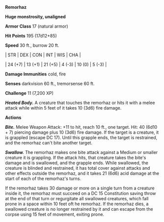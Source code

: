 **Remorhaz**

**Huge monstrosity, unaligned**

**Armor Class** 17 (natural armor)

**Hit Points** 195 (17d12+85)

**Speed** 30 ft., burrow 20 ft.

|   STR   |   DEX   |   CON   |   INT   |   WIS   |   CHA   |
  
| 24 (+7) | 13 (+1) | 21 (+5) | 4 (-3) | 10 (0) | 5 (-3) |

**Damage Immunities** cold, fire

**Senses** darkvision 60 ft., tremorsense 60 ft.

**Challenge** 11 (7,200 XP)

***Heated Body.*** A creature that touches the remorhaz or hits it with a melee attack while within 5 feet of it takes 10 (3d6) fire damage.

**Actions**

***Bite.*** Melee Weapon Attack: +11 to hit, reach 10 ft., one target. Hit: 40 (6d10 + 7) piercing damage plus 10 (3d6) fire damage. If the target is a creature, it is grappled (escape DC 17). Until this grapple ends, the target is restrained, and the remorhaz can't bite another target.

***Swallow.*** The remorhaz makes one bite attack against a Medium or smaller creature it is grappling. If the attack hits, that creature takes the bite's damage and is swallowed, and the grapple ends. While swallowed, the creature is blinded and restrained, it has total cover against attacks and other effects outside the remorhaz, and it takes 21 (6d6) acid damage at the start of each of the remorhaz's turns.

If the remorhaz takes 30 damage or more on a single turn from a creature inside it, the remorhaz must succeed on a DC 15 Constitution saving throw at the end of that turn or regurgitate all swallowed creatures, which fall prone in a space within 10 feet oft he remorhaz. If the remorhaz dies, a swallowed creature is no longer restrained by it and can escape from the corpse using 15 feet of movement, exiting prone.


